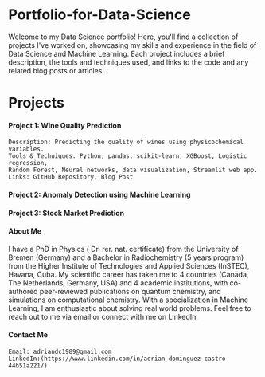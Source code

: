 # Portfolio-for-Data-Science


Welcome to my Data Science portfolio! Here, you'll find a collection of projects I've worked on, showcasing my skills and experience in the field of Data Science and Machine Learning. Each project includes a brief description, the tools and techniques used, and links to the code and any related blog posts or articles.

# Projects
#### Project 1: Wine Quality Prediction

    Description: Predicting the quality of wines using physicochemical variables.
    Tools & Techniques: Python, pandas, scikit-learn, XGBoost, Logistic regression, 
    Random Forest, Neural networks, data visualization, Streamlit web app.
    Links: GitHub Repository, Blog Post

#### Project 2: Anomaly Detection using Machine Learning

   

#### Project 3: Stock Market Prediction

#### About Me
I have a PhD in Physics ( Dr. rer. nat. certificate) from the University of Bremen (Germany) and a Bachelor in Radiochemistry (5 years program) from the Higher Institute of Technologies and Applied Sciences (InSTEC), Havana, Cuba. My scientific career has taken me to 4 countries (Canada, The Netherlands, Germany, USA) and 4 academic institutions, with co-authored peer-reviewed publications on quantum chemistry, and simulations on computational chemistry.
With a specialization in Machine Learning, I am enthusiastic about solving real world problems. 
Feel free to reach out to me via email or connect with me on LinkedIn.

#### Contact Me

    Email: adriandc1989@gmail.com
    LinkedIn:(https://www.linkedin.com/in/adrian-dominguez-castro-44b51a221/)

    

